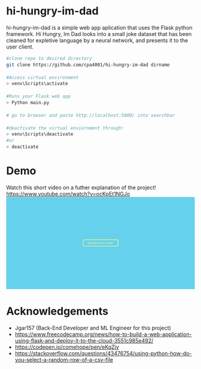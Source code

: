 # hi-hungry-im-dad
hi-hungry-im-dad is a simple web app aplication that uses the Flask python framework. Hi Hungry, Im Dad looks into a small joke dataset that has been cleaned for expletive language by a neural network, and presents it to the user client.

``` sh
#clone repo to desired directory
git clone https://github.com/cpa4001/hi-hungry-im-dad dirname

#Access virtual environment
> venv\Scripts\activate

#Runs your Flask web app
> Python main.py

# go to browser and paste http://localhost:5000/ into searchbar 

#deactivate the virtual enviornment through:
> venv\Scripts\deactivate
#or
> deactivate
```
# Demo
Watch this short video on a futher explanation of the project! https://www.youtube.com/watch?v=ocKpEt1NGJo <br>
![Sample Image](hihungryimdad.PNG)

# Acknowledgements
- Jgar157 (Back-End Developer and ML Engineer for this project)
- https://www.freecodecamp.org/news/how-to-build-a-web-application-using-flask-and-deploy-it-to-the-cloud-3551c985e492/
- https://codepen.io/comehope/pen/eKqZjy
- https://stackoverflow.com/questions/43476754/using-python-how-do-you-select-a-random-row-of-a-csv-file
